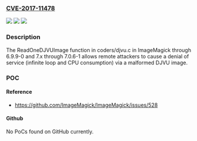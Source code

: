 ### [CVE-2017-11478](https://cve.mitre.org/cgi-bin/cvename.cgi?name=CVE-2017-11478)
![](https://img.shields.io/static/v1?label=Product&message=n%2Fa&color=blue)
![](https://img.shields.io/static/v1?label=Version&message=n%2Fa&color=blue)
![](https://img.shields.io/static/v1?label=Vulnerability&message=n%2Fa&color=brighgreen)

### Description

The ReadOneDJVUImage function in coders/djvu.c in ImageMagick through 6.9.9-0 and 7.x through 7.0.6-1 allows remote attackers to cause a denial of service (infinite loop and CPU consumption) via a malformed DJVU image.

### POC

#### Reference
- https://github.com/ImageMagick/ImageMagick/issues/528

#### Github
No PoCs found on GitHub currently.

